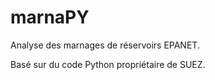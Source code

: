 # marnaPY
Analyse des marnages de réservoirs EPANET.

Basé sur du code Python propriétaire de SUEZ.
